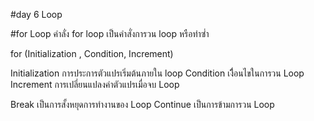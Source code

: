 #day 6 Loop

#for Loop
คำลั่ง for loop เป็นคำสั่งการวน loop หรือทำซ่ำ

<!-- for loop Structure  -->

for (Initialization , Condition, Increment)

Initialization การประการตัวแปรเริ่มต้นภายใน loop
Condition เงีื่อนไขในการวน Loop
Increment การเปลี่ยนแปลงค่าตัวแปรเมื่อจบ Loop

Break เป็นการสั้งหยุดการทำงานของ Loop
Continue เป็นการข้ามการวน Loop
